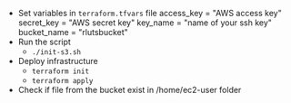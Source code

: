 * Set variables in `terraform.tfvars` file 
  access_key = "AWS access key"
  secret_key = "AWS secret key"
  key_name = "name of your ssh key"
  bucket_name = "rlutsbucket"
* Run the script
  * `./init-s3.sh`
* Deploy infrastructure
  * `terraform init`
  * `terraform apply`
* Check if file from the bucket exist in /home/ec2-user folder